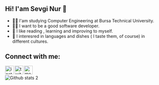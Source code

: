 ## Hi! I'am Sevgi Nur 🦋
- 👩‍🎓 I'am studying Computer Engineering at Bursa Technical University.
- 👩‍💻 I want to be a good software developer. 
- 🥰 I like reading , learning and improving to myself.
- 🧁 I interesred in languages and dishes ( I taste them, of course) in different cultures.

## Connect with me:


<a href="https://www.instagram.com/sevginuroksz"><img align="left" alt="instagram" width="28px" src="https://user-images.githubusercontent.com/90787721/200420533-f7b8ffb6-1cf3-47ea-a512-e55f5f27f604.png" /></a>

<a href="https://www.linkedin.com/in/sevgi-nur-oksuz-8b91a5219"><img align="left"  alt="twitter" width="28px" src ="https://user-images.githubusercontent.com/90787721/200420847-a6b6635a-a4f1-409e-9043-ee3281ee4526.png"/></a>

<a href="https://medium.com/@sevginuroksuz"><img align="left" alt="medium" width="28px" src ="https://cdn.iconscout.com/icon/free/png-512/medium-47-433328.png"/></a>
<br/>

![Github stats 2](https://github-readme-stats.vercel.app/api?username=sevginuroksuz&show_icons=true&theme=synthwave&card_width=1000&card_height=1000)



